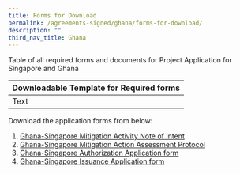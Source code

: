 ```yaml
---
title: Forms for Download
permalink: /agreements-signed/ghana/forms-for-download/
description: ""
third_nav_title: Ghana
---
```

Table of all required forms and documents for Project Application for Singapore and Ghana

| Downloadable Template for Required forms | 
| -------- | 
| Text     | 






Download the application forms from below:
1. [Ghana-Singapore Mitigation Activity Note of Intent](/files/isomer%20test.pdf)
2. [Ghana-Singapore Mitigation Action Assessment Protocol](/files/isomer%20test.pdf)
3. [Ghana-Singapore Authorization Application form](/files/isomer%20test.pdf)
4. [Ghana-Singapore Issuance Application form](/files/isomer%20test.pdf)